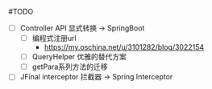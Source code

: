 #TODO

- [ ] Controller API 显式转换 -> SpringBoot
  - [ ] 编程式注册url
    - https://my.oschina.net/u/3101282/blog/3022154
  - [ ] QueryHelper 优雅的替代方案
  - [ ] getPara系列方法的迁移
- [ ] JFinal interceptor 拦截器 -> Spring Interceptor